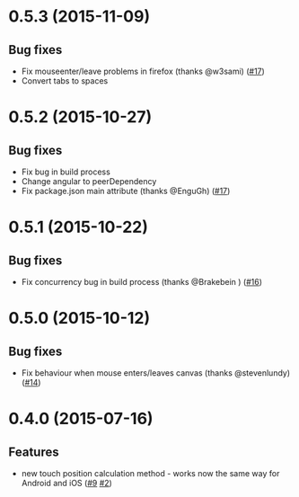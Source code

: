 <a name="0.5.3"></a>
# 0.5.3 (2015-11-09)

## Bug fixes

- Fix mouseenter/leave problems in firefox (thanks @w3sami)
 ([#17](https://github.com/pwambach/angular-canvas-painter/pull/20))
- Convert tabs to spaces


<a name="0.5.2"></a>
# 0.5.2 (2015-10-27)

## Bug fixes

- Fix bug in build process
- Change angular to peerDependency
- Fix package.json main attribute (thanks @EnguGh) ([#17](https://github.com/pwambach/angular-canvas-painter/pull/17))


<a name="0.5.1"></a>
# 0.5.1 (2015-10-22)

## Bug fixes

- Fix concurrency bug in build process (thanks @Brakebein ) ([#16](https://github.com/pwambach/angular-canvas-painter/issues/16))


<a name="0.5.0"></a>
# 0.5.0 (2015-10-12)

## Bug fixes

- Fix behaviour when mouse enters/leaves canvas (thanks @stevenlundy) ([#14](https://github.com/pwambach/angular-canvas-painter/issues/14))


<a name="0.4.0"></a>
# 0.4.0 (2015-07-16)

## Features

- new touch position calculation method - works now the same way for Android and iOS ([#9](https://github.com/pwambach/angular-canvas-painter/issues/9) [#2](https://github.com/pwambach/angular-canvas-painter/issues/2))
